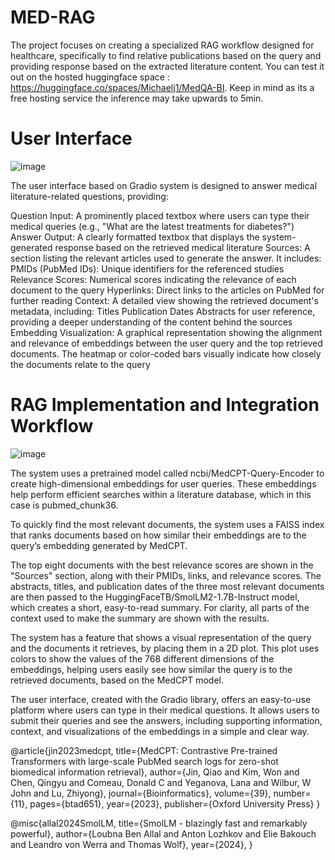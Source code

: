 # MED-RAG
The project focuses on creating a specialized RAG workflow designed for healthcare, specifically to find relative publications based on the query and providing response based on the extracted literature content. 
You can test it out on the hosted huggingface space : https://huggingface.co/spaces/Michaelj1/MedQA-BI.
Keep in mind as its a free hosting service the inference may take upwards to 5min.

# User Interface 
![image](https://github.com/user-attachments/assets/9ac5e5be-3694-4e58-818d-a1a9205b91cf)

The user interface based on Gradio system is designed to answer medical literature-related questions, providing:

Question Input: A prominently placed textbox where users can type their medical queries (e.g., "What are the latest treatments for diabetes?")
Answer Output: A clearly formatted textbox that displays the system-generated response based on the retrieved medical literature
Sources: A section listing the relevant articles used to generate the answer. It includes:
PMIDs (PubMed IDs): Unique identifiers for the referenced studies
Relevance Scores: Numerical scores indicating the relevance of each document to the query
Hyperlinks: Direct links to the articles on PubMed for further reading
Context: A detailed view showing the retrieved document's metadata, including:
Titles
Publication Dates
Abstracts for user reference, providing a deeper understanding of the content behind the sources
Embedding Visualization: A graphical representation showing the alignment and relevance of embeddings between the user query and the top retrieved documents. The heatmap or color-coded bars visually indicate how closely the documents relate to the query

#  RAG Implementation and Integration Workflow
![image](https://github.com/user-attachments/assets/b1a1ec5b-5ef1-438f-b55b-25780c59b70d)

The system uses a pretrained model called ncbi/MedCPT-Query-Encoder to create high-dimensional embeddings for user queries. These embeddings help perform efficient searches within a literature database, which in this case is pubmed_chunk36.

To quickly find the most relevant documents, the system uses a FAISS index that ranks documents based on how similar their embeddings are to the query’s embedding generated by MedCPT.

The top eight documents with the best relevance scores are shown in the "Sources" section, along with their PMIDs, links, and relevance scores. The abstracts, titles, and publication dates of the three most relevant documents are then passed to the HuggingFaceTB/SmolLM2-1.7B-Instruct model, which creates a short, easy-to-read summary. For clarity, all parts of the context used to make the summary are shown with the results.

The system has a feature that shows a visual representation of the query and the documents it retrieves, by placing them in a 2D plot. This plot uses colors to show the values of the 768 different dimensions of the embeddings, helping users easily see how similar the query is to the retrieved documents, based on the MedCPT model.

The user interface, created with the Gradio library, offers an easy-to-use platform where users can type in their medical questions. It allows users to submit their queries and see the answers, including supporting information, context, and visualizations of the embeddings in a simple and clear way.

@article{jin2023medcpt,
  title={MedCPT: Contrastive Pre-trained Transformers with large-scale PubMed search logs for zero-shot biomedical information retrieval},
  author={Jin, Qiao and Kim, Won and Chen, Qingyu and Comeau, Donald C and Yeganova, Lana and Wilbur, W John and Lu, Zhiyong},
  journal={Bioinformatics},
  volume={39},
  number={11},
  pages={btad651},
  year={2023},
  publisher={Oxford University Press}
}

@misc{allal2024SmolLM,
      title={SmolLM - blazingly fast and remarkably powerful}, 
      author={Loubna Ben Allal and Anton Lozhkov and Elie Bakouch and Leandro von Werra and Thomas Wolf},
      year={2024},
}


